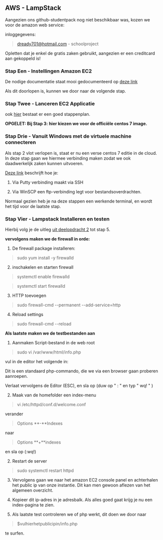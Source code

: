 ## AWS - LampStack

Aangezien ons github-studentpack nog niet beschikbaar was, kozen we voor de amazon web service: 


inloggegevens:
> dready701@hotmail.com - schoolproject

Opletten dat je enkel de gratis zaken gebruikt, aangezien er een creditcard aan gekoppeld is!

### Stap Een - Instellingen Amazon EC2
De nodige documentatie staat mooi gedocumenteerd op
[deze link](http://docs.aws.amazon.com/AWSEC2/latest/UserGuide/get-set-up-for-amazon-ec2.html)

Als dit doorlopen is, kunnen we door naar de volgende stap.

### Stap Twee - Lanceren EC2 Applicatie
ook [hier](http://docs.aws.amazon.com/AWSEC2/latest/UserGuide/ec2-launch-instance_linux.html) bestaat er een goed stappenplan.

**OPGELET: Bij Stap 3: hier kiezen we voor de officiële centos 7 image.**

### Stap Drie - Vanuit Windows met de virtuele machine connecteren

Als stap 2 vlot verlopen is, staat er nu een verse centos 7 editie in de cloud. In deze stap gaan we hiermee verbinding maken zodat we ook daadwerkelijk zaken kunnen uitvoeren.

[Deze link](http://docs.aws.amazon.com/AWSEC2/latest/UserGuide/putty.html) beschrijft hoe je:

1) Via Putty verbinding maakt via SSH

2) Via WinSCP een ftp-verbinding legt voor bestandsoverdrachten.

Normaal gezien heb je na deze stappen een werkende terminal, en wordt het tijd voor de laatste stap.

### Stap Vier - Lampstack Installeren en testen
Hierbij volg je de uitleg  [uit deelopdracht 2](https://github.com/HoGentTIN/ops-g-08/blob/master/deelopdracht02/Stappenplannen%20Opstellen%20Servers/Lamp-Stack.md) tot stap 5.

**vervolgens maken we de firewall in orde:**

1) De firewall package installeren:
> sudo yum install -y firewalld

2) inschakelen en starten firewall
> systemctl enable firewalld

> systemctl start firewalld

3) HTTP toevoegen
> sudo firewall-cmd --permanent --add-service=http

4) Reload settings
> sudo firewall-cmd --reload

**Als laatste maken we de testbestanden aan**

1) Aanmaken Script-bestand in de web root
> sudo vi /var/www/html/info.php

vul in de editor het volgende in:
> <?php phpinfo(); ?>

Dit is een standaard php-commando, die we via een browser gaan proberen aanroepen.

Verlaat vervolgens de Editor (ESC), en sla op (duw op " : " en typ " wq! " )

2) Maak van de homefolder een index-menu
> vi /etc/httpd/conf.d/welcome.conf

verander 
> Options **-**Indexes

naar
> Options **+**indexes

en sla op (:wq!)

2) Restart de server 
> sudo systemctl restart httpd

3) Vervolgens gaan we naar het amazon EC2 console panel en achterhalen het public ip van onze instantie. Dit kan men gewoon aflezen van het algemeen overzicht.

4) Kopieer dit ip-adres in je adresbalk. Als alles goed gaat krijg je nu een index-pagina te zien.

5) Als laatste test controleren we of php werkt, dit doen we door naar 
>$vulhierhetpublicipin/info.php 

te surfen. 
